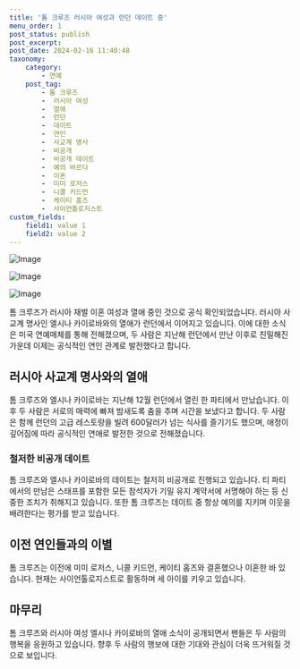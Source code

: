 ```yaml
---
title: '톰 크루즈 러시아 여성과 런던 데이트 중'
menu_order: 1
post_status: publish
post_excerpt: 
post_date: 2024-02-16 11:40:48
taxonomy:
    category:
        - 연예
    post_tag:
        - 톰 크루즈
        -  러시아 여성
        -  열애
        -  런던
        -  데이트
        -  연인
        -  사교계 명사
        -  비공개
        -  비공개 데이트
        -  예의 바르다
        -  이혼
        -  미미 로저스
        -  니콜 키드먼
        -  케이티 홈즈
        -  사이언톨로지스트
custom_fields:
    field1: value 1
    field2: value 2
---
```


![Image](https://ssl.pstatic.net/mimgnews/image/112/2024/02/16/202402160646344255189_20240216065117_03_20240216065701193.jpg?type=w540)

![Image](https://mimgnews.pstatic.net/image/112/2024/02/16/202402160646344255189_20240216065117_02_20240216065701196.jpg?type=w540)

![Image](https://ssl.pstatic.net/mimgnews/image/112/2024/02/16/202402160646344255189_20240216065117_01_20240216065701199.jpg?type=w540)

톰 크루즈가 러시아 재벌 이혼 여성과 열애 중인 것으로 공식 확인되었습니다. 러시아 사교계 명사인 엘시나 카이로바와의 열애가 런던에서 이어지고 있습니다. 이에 대한 소식은 미국 연예매체를 통해 전해졌으며, 두 사람은 지난해 런던에서 만난 이후로 친밀해진 가운데 이제는 공식적인 연인 관계로 발전했다고 합니다.
## 러시아 사교계 명사와의 열애
톰 크루즈와 엘시나 카이로바는 지난해 12월 런던에서 열린 한 파티에서 만났습니다. 이후 두 사람은 서로의 매력에 빠져 밤새도록 춤을 추며 시간을 보냈다고 합니다. 두 사람은 함께 런던의 고급 레스토랑을 빌려 600달러가 넘는 식사를 즐기기도 했으며, 애정이 깊어짐에 따라 공식적인 연애로 발전한 것으로 전해졌습니다.
### 철저한 비공개 데이트
톰 크루즈와 엘시나 카이로바의 데이트는 철저히 비공개로 진행되고 있습니다. 티 파티에서의 만남은 스태프를 포함한 모든 참석자가 기밀 유지 계약서에 서명해야 하는 등 신중한 조치가 취해지고 있습니다. 또한 톰 크루즈는 데이트 중 항상 예의를 지키며 이웃을 배려한다는 평가를 받고 있습니다.
## 이전 연인들과의 이별
톰 크루즈는 이전에 미미 로저스, 니콜 키드먼, 케이티 홈즈와 결혼했으나 이혼한 바 있습니다. 현재는 사이언톨로지스트로 활동하며 세 아이를 키우고 있습니다.
## 마무리
톰 크루즈와 러시아 여성 엘시나 카이로바의 열애 소식이 공개되면서 팬들은 두 사람의 행복을 응원하고 있습니다. 향후 두 사람의 행보에 대한 기대와 관심이 더욱 뜨거워질 것으로 보입니다.
